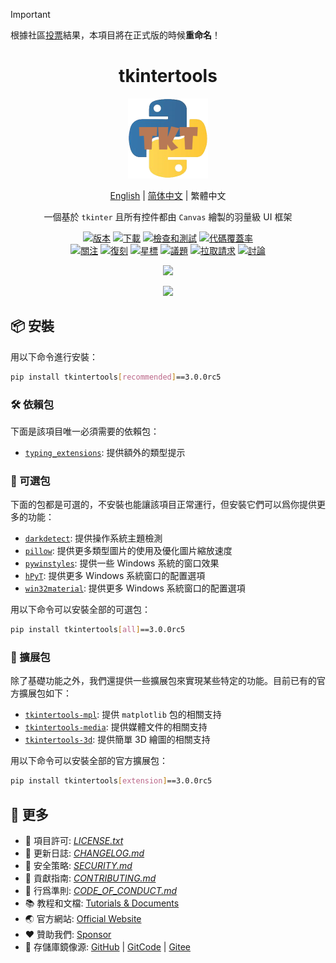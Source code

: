 > [!IMPORTANT]  
> 根據社區[投票](https://github.com/Xiaokang2022/tkintertools/discussions/41)結果，本項目將在正式版的時候**重命名**！

<h1 align="center">tkintertools</h1>

<p align="center"><img src="docs/logo.png" alt="Logo" title="Logo" /></p>

<p align="center"><a href="README.md">English</a> | <a href="README.zh-Hans.md">简体中文</a> | 繁體中文</p>

<p align="center">
一個基於 <code>tkinter</code> 且所有控件都由 <code>Canvas</code> 繪製的羽量級 UI 框架
</p>

<p align="center">
<a href="https://github.com/Xiaokang2022/tkintertools/releases"><img src="https://custom-icon-badges.demolab.com/github/v/release/Xiaokang2022/tkintertools?logo=tag&label=%e7%89%88%e6%9c%ac" alt="版本" title="版本" /></a>
<a href="https://pypistats.org/packages/tkintertools"><img src="https://custom-icon-badges.demolab.com/pypi/dm/tkintertools?logo=download&label=%e4%b8%8b%e8%bc%89" alt="下載" title="下載" /></a>
<a href="https://github.com/Xiaokang2022/tkintertools/actions"><img src="https://custom-icon-badges.demolab.com/github/actions/workflow/status/Xiaokang2022/tkintertools/python-package.yml?logo=play&label=%e6%aa%a2%e6%9f%a5%e5%92%8c%e6%b8%ac%e8%a9%a6" alt="檢查和測試" title="檢查和測試"/></a>
<a href="https://codecov.io/gh/Xiaokang2022/tkintertools"><img src="https://img.shields.io/codecov/c/github/Xiaokang2022/tkintertools?logoColor=white&logo=codecov&label=%e4%bb%a3%e7%a2%bc%e8%a6%86%e8%93%8b%e7%8e%87" alt="代碼覆蓋率" title="代碼覆蓋率"></a>
<br/>
<a href="https://github.com/Xiaokang2022/tkintertools/watchers"><img src="https://custom-icon-badges.demolab.com/github/watchers/Xiaokang2022/tkintertools?style=flat&logo=eye&label=%e9%97%9c%e6%b3%a8" alt="關注" title="關注" /></a>
<a href="https://github.com/Xiaokang2022/tkintertools/forks"><img src="https://custom-icon-badges.demolab.com/github/forks/Xiaokang2022/tkintertools?style=flat&logo=repo-forked&label=%e5%be%a9%e5%88%bb" alt="復刻" title="復刻" /></a>
<a href="https://github.com/Xiaokang2022/tkintertools/stargazers"><img src="https://custom-icon-badges.demolab.com/github/stars/Xiaokang2022/tkintertools?color=gold&style=flat&logo=star&label=%e6%98%9f%e6%a8%99" alt="星標" title="星標" /></a>
<a href="https://github.com/Xiaokang2022/tkintertools/issues"><img src="https://custom-icon-badges.demolab.com/github/issues/Xiaokang2022/tkintertools?logo=issue-opened&label=%e8%ad%b0%e9%a1%8c" alt="議題" title="議題" /></a>
<a href="https://github.com/Xiaokang2022/tkintertools/pulls"><img src="https://custom-icon-badges.demolab.com/github/issues-pr/Xiaokang2022/tkintertools?logo=git-pull-request&label=%e6%8b%89%e5%8f%96%e8%ab%8b%e6%b1%82" alt="拉取請求" title="拉取請求" /></a>
<a href="https://github.com/Xiaokang2022/tkintertools/discussions"><img src="https://custom-icon-badges.demolab.com/github/discussions/Xiaokang2022/tkintertools?logo=comment-discussion&label=%e8%a8%8e%e8%ab%96" alt="討論" title="討論" /></a>
</p>

<p align="center">
<a href="https://github.com/Xiaokang2022/tkintertools/pulse"><img src="https://repobeats.axiom.co/api/embed/ab8fae686a5a96f91fa71c40c53c189310924f5e.svg" /></a>
</p>

<p align="center">
    <a href="https://star-history.com/#Xiaokang2022/tkintertools&Date">
        <picture>
            <source media="(prefers-color-scheme: dark)" srcset="https://api.star-history.com/svg?repos=Xiaokang2022/tkintertools&type=Date&theme=dark" />
            <source media="(prefers-color-scheme: light)" srcset="https://api.star-history.com/svg?repos=Xiaokang2022/tkintertools&type=Date" />
            <img src="https://api.star-history.com/svg?repos=Xiaokang2022/tkintertools&type=Date" />
        </picture>
    </a>
</p>

## 📦 安裝

用以下命令進行安裝：

```bash
pip install tkintertools[recommended]==3.0.0rc5
```

### 🛠️ 依賴包

下面是該項目唯一必須需要的依賴包：

* [`typing_extensions`](https://github.com/python/typing_extensions): 提供額外的類型提示

### 🎨 可選包

下面的包都是可選的，不安裝也能讓該項目正常運行，但安裝它們可以爲你提供更多的功能：

* [`darkdetect`](https://github.com/albertosottile/darkdetect): 提供操作系統主題檢測
* [`pillow`](https://github.com/python-pillow/Pillow): 提供更多類型圖片的使用及優化圖片縮放速度
* [`pywinstyles`](https://github.com/Akascape/py-window-styles): 提供一些 Windows 系統的窗口效果
* [`hPyT`](https://github.com/Zingzy/hPyT): 提供更多 Windows 系統窗口的配置選項
* [`win32material`](https://github.com/littlewhitecloud/win32style): 提供更多 Windows 系統窗口的配置選項

用以下命令可以安裝全部的可選包：

```bash
pip install tkintertools[all]==3.0.0rc5
```

### 🧩 擴展包

除了基礎功能之外，我們還提供一些擴展包來實現某些特定的功能。目前已有的官方擴展包如下：

* [`tkintertools-mpl`](https://github.com/Xiaokang2022/tkintertools-mpl): 提供 `matplotlib` 包的相關支持
* [`tkintertools-media`](https://github.com/Xiaokang2022/tkintertools-media): 提供媒體文件的相關支持
* [`tkintertools-3d`](https://github.com/Xiaokang2022/tkintertools-3d): 提供簡單 3D 繪圖的相關支持

用以下命令可以安裝全部的官方擴展包：

```bash
pip install tkintertools[extension]==3.0.0rc5
```

## 👀 更多

* 📑 項目許可: [*LICENSE.txt*](LICENSE.txt)
* 📘 更新日誌: [*CHANGELOG.md*](CHANGELOG.md)
* 📕 安全策略: [*SECURITY.md*](SECURITY.md)
* 📗 貢獻指南: [*CONTRIBUTING.md*](CONTRIBUTING.md)
* 📙 行爲準則: [*CODE_OF_CONDUCT.md*](CODE_OF_CONDUCT.md)
* 📚 教程和文檔: [Tutorials & Documents](https://xiaokang2022.github.io/tkintertools-docs/)
* 🌏 官方網站: [Official Website](https://xiaokang2022.github.io/tkintertools/)
* ❤️ 贊助我們: [Sponsor](https://xiaokang2022.github.io/tkintertools/Sponsor/)
* 🚀 存儲庫鏡像源:
[GitHub](https://github.com/Xiaokang2022/tkintertools) |
[GitCode](https://gitcode.com/Xiaokang2022/tkintertools) |
[Gitee](https://gitee.com/Xiaokang2022/tkintertools)
